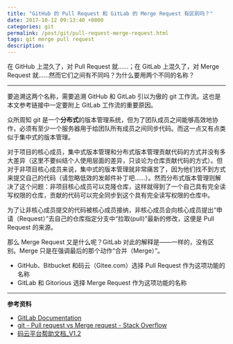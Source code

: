 ```yaml
---
title: "GitHub 的 Pull Request 和 GitLab 的 Merge Request 有区别吗？"
date: 2017-10-12 09:13:40 +0800
categories: git
permalink: /post/git/pull-request-merge-request.html
tags: git merge pull request
description: 
---
```


在 GitHub 上混久了，对 Pull Request 就……；在 GitLab 上混久了，对 Merge Request 就……然而它们之间有不同吗？为什么要用两个不同的名称？

---

要追溯这两个名称，需要追溯 GitHub 和 GitLab 引以为傲的 git 工作流。这也是本文参考链接中一定要附上 GitLab 工作流的重要原因。

众所周知 git 是一个**分布式**的版本管理系统，但为了团队成员之间能够高效地协作，必须有至少一个服务器用于给团队所有成员之间同步代码。而这一点又有点类似于集中式的版本管理。

对于项目的核心成员，集中式版本管理和分布式版本管理贡献代码的方式并没有多大差异（这里不要纠结个人使用层面的差异，只谈论为仓库贡献代码的方式）。但对于非项目核心成员来说，集中式的版本管理就非常痛苦了，因为他们找不到方式来提交自己的代码（请忽略低效的发邮件补丁吧……）。然而分布式版本管理则解决了这个问题：非项目核心成员可以克隆仓库，这样就得到了一个自己具有完全读写权限的仓库，贡献的代码可以完全同步到这个具有完全读写权限的仓库中。

为了让非核心成员提交的代码被核心成员接纳，非核心成员会向核心成员提出“申请（Request）”去自己的仓库指定分支中“拉取(pull)”最新的修改，这便是 Pull Request 的来源。

那么 Merge Request 又是什么呢？GitLab 对此的解释是——一样的，没有区别。Merge 只是在强调最后的那个动作“合并（Merge）”。

- GitHub、Bitbucket 和码云（Gitee.com）选择 Pull Request 作为这项功能的名称
- GitLab 和 Gitorious 选择 Merge Request 作为这项功能的名称

---

**参考资料**

- [GitLab Documentation](https://docs.gitlab.com/ce/workflow/gitlab_flow.html)
- [git - Pull request vs Merge request - Stack Overflow](https://stackoverflow.com/questions/22199432/pull-request-vs-merge-request)
- [码云平台帮助文档_V1.2](http://git.mydoc.io/)
